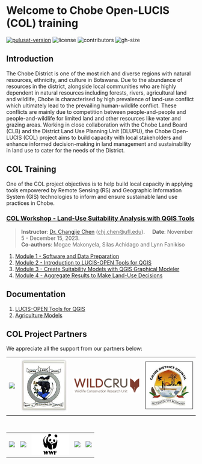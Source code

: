 # Welcome to Chobe Open-LUCIS (COL) training

[![pulusat-version](https://img.shields.io/pypi/v/pylusat?color=br&label=pylusat%20version)](https://github.com/chjch/pylusat)
![license](https://img.shields.io/github/license/servir-wa/galup)
![contributors](https://img.shields.io/github/contributors/servir-wa/galup)
![gh-size](https://img.shields.io/github/repo-size/servir-wa/galup)

## Introduction

The Chobe District is one of the most rich and diverse regions with natural resources, ethnicity, and culture in Botswana. Due to the abundance of resources in the district, alongside local communities who are highly dependent in natural resources including forests, rivers, agricultural land and wildlife, Chobe is characterised by high prevalence of land-use conflict which ultimately lead to the prevailing human-wildlife conflict. These conflicts are mainly due to competition between people-and-people and people-and-wildlife for limited land and other resources like water and grazing areas. Working in close collaboration with the Chobe Land Board (CLB) and the District Land Use Planning Unit (DLUPU), the Chobe Open-LUCIS (COL) project aims to build capacity with local stakeholders and enhance informed decision-making in land management and sustainability in land use to cater for the needs of the District. 

## COL Training

One of the COL project objectives is to help build local capacity in applying tools
empowered by Remote Sensing (RS) and Geographic Information System (GIS)
technologies to inform and ensure sustainable land use practices in Chobe.

### [COL Workshop - Land-Use Suitability Analysis with QGIS Tools](training/1_lu/modules)

> **Instructor**: [Dr. Changjie Chen](https://github.com/chjch) (<ins>chj.chen@<i></i>ufl.edu</ins>).&nbsp;&nbsp;&nbsp;&nbsp;
> **Date**: November 5 - December 15, 2023.<br>
> **Co-authors**: Mogae Makonyela, Silas Achidago and Lynn Fanikiso

1. [Module 1 - Software and Data Preparation](training/1_lu/modules/module1.md)
2. [Module 2 - Introduction to LUCIS-OPEN Tools for QGIS](https://github.com/SERVIR-WA/GALUP/tree/master/training/1_lu/modules/module2.md)
3. [Module 3 - Create Suitability Models with QGIS Graphical Modeler](https://github.com/SERVIR-WA/GALUP/tree/master/training/1_lu/modules/module3.md)
4. [Module 4 - Aggregate Results to Make Land-Use Decisions](training/1_lu/modules/module4.md)

## Documentation

1. [LUCIS-OPEN Tools for QGIS](https://github.com/SERVIR-WA/GALUP/wiki/Tools)
2. [Agriculture Models](https://github.com/SERVIR-WA/GALUP/wiki/models_ag)

## COL Project Partners

We appreciate all the support from our partners below:<br>

<table style="border: 0;">
  <tr> 
    <td vlign="center" style="border: 0;"><img src="img/logo/UF_Signature-transparent.png" width="210"></td>
    <td vlign="center" style="border: 0;"><img src="img/logo/CLBlogo.jpg" width="150"></td>
    <td vlign="center" style="border: 0;"><img src="img/logo/wildcrulogo.jpeg" width="210"></td>
    <td vlign="center" style="border: 0;"><img src="img/logo/CDClogo.jpg" width="150"></td>

  </tr>
</table>
<br>
<table>
  <tr>    
    <td><img src="img/logo/SERVIR_Logo.png" width="100"></td>
    <td><img src="img/logo/nasa.png" width="120"></td>
    <td><img src="img/logo/WWF-logo.jpg" width="100"></td>
    <td><img src="img/logo/USAID_logo.png" width="270"></td>
    <td><img src="img/logo/crs.png" width="100"></td>
    </tr>
</table>
